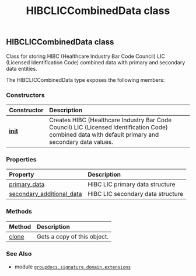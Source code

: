 ﻿---
title: HIBCLICCombinedData class
second_title: GroupDocs.Signature for Python via .NET API References
description: 
type: docs
url: /python-net/groupdocs.signature.domain.extensions/hibcliccombineddata/
is_root: false
weight: 90
---

## HIBCLICCombinedData class

Class for storing HIBC (Healthcare Industry Bar Code Council) LIC (Licensed Identification Code) combined data with primary and secondary data entities.



The HIBCLICCombinedData type exposes the following members:

### Constructors
| Constructor | Description |
| :- | :- |
| [__init__](/signature/python-net/groupdocs.signature.domain.extensions/hibcliccombineddata/__init__/#) | Creates HIBC (Healthcare Industry Bar Code Council) LIC (Licensed Identification Code) combined data with default primary and secondary data values. |


### Properties
| Property | Description |
| :- | :- |
| [primary_data](/signature/python-net/groupdocs.signature.domain.extensions/hibcliccombineddata/primary_data) | HIBC LIC primary data structure |
| [secondary_additional_data](/signature/python-net/groupdocs.signature.domain.extensions/hibcliccombineddata/secondary_additional_data) | HIBC LIC secondary data structure |


### Methods
| Method | Description |
| :- | :- |
| [clone](/signature/python-net/groupdocs.signature.domain.extensions/hibcliccombineddata/clone/#) | Gets a copy of this object. |



### See Also
* module [`groupdocs.signature.domain.extensions`](..)

